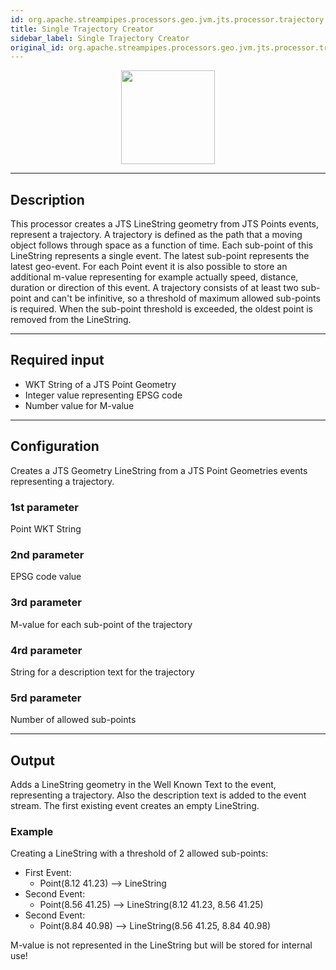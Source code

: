 ```yaml
---
id: org.apache.streampipes.processors.geo.jvm.jts.processor.trajectory
title: Single Trajectory Creator
sidebar_label: Single Trajectory Creator
original_id: org.apache.streampipes.processors.geo.jvm.jts.processor.trajectory
---
```


<!--
  ~ Licensed to the Apache Software Foundation (ASF) under one or more
  ~ contributor license agreements.  See the NOTICE file distributed with
  ~ this work for additional information regarding copyright ownership.
  ~ The ASF licenses this file to You under the Apache License, Version 2.0
  ~ (the "License"); you may not use this file except in compliance with
  ~ the License.  You may obtain a copy of the License at
  ~
  ~    http://www.apache.org/licenses/LICENSE-2.0
  ~
  ~ Unless required by applicable law or agreed to in writing, software
  ~ distributed under the License is distributed on an "AS IS" BASIS,
  ~ WITHOUT WARRANTIES OR CONDITIONS OF ANY KIND, either express or implied.
  ~ See the License for the specific language governing permissions and
  ~ limitations under the License.
  ~
  -->



<p align="center">
    <img src="/docs/img/pipeline-elements/org.apache.streampipes.processors.geo.jvm.jts.processor.trajectory/icon.png" width="150px;" class="pe-image-documentation"/>
</p>

***

## Description

This processor creates a JTS LineString geometry from  JTS Points events, represent a trajectory. A trajectory is defined  as the path that a moving object follows through space as a function of time. Each sub-point of this LineString represents a single event. The latest sub-point represents the latest geo-event. For each Point event it is also possible to store an additional m-value representing for example actually speed, distance, duration or direction of this event. A trajectory consists of at least two sub-point and can't be infinitive, so a threshold of maximum allowed sub-points is required. When the sub-point threshold is exceeded, the oldest point is removed from the LineString.
***

## Required input

*  WKT String of a JTS Point Geometry
*  Integer value representing EPSG code
*  Number value for M-value


***

## Configuration

Creates a JTS Geometry LineString from a JTS Point Geometries events representing a trajectory.


### 1st parameter
Point WKT String

### 2nd parameter
EPSG code value

### 3rd parameter
M-value for each sub-point of the trajectory

### 4rd parameter
String for a description text for the trajectory

### 5rd parameter
Number of allowed sub-points

***

## Output

Adds a LineString geometry in the Well Known Text to the event, representing a trajectory. Also the description text is added to the event stream. The first existing event creates an empty LineString.

### Example
Creating a LineString with a threshold of 2 allowed sub-points:

* First Event:
  * Point(8.12 41.23) --> LineString <empty>
* Second Event:
  * Point(8.56 41.25) --> LineString(8.12 41.23, 8.56 41.25)
* Second Event:
  * Point(8.84 40.98) --> LineString(8.56 41.25, 8.84 40.98)

M-value is not represented in the LineString but will be stored for internal use!
